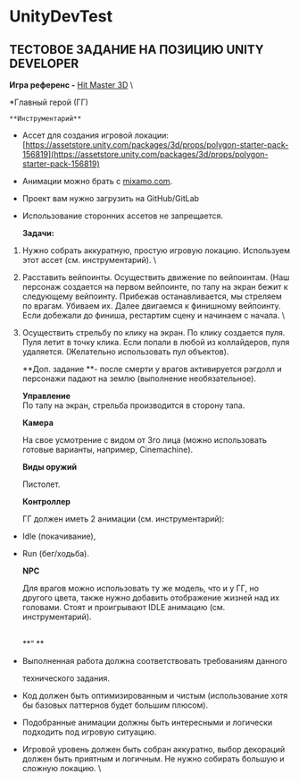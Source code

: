 # UnityDevTest

## **ТЕСТОВОЕ ЗАДАНИЕ НА ПОЗИЦИЮ UNITY DEVELOPER**


**Игра референс -** [Hit Master 3D](https://play.google.com/store/apps/details?id=com.hit.master) \


*Главный герой (ГГ)


    **Инструментарий**



* Ассет для создания игровой локации: [https://assetstore.unity.com/packages/3d/props/polygon-starter-pack-156819](https://assetstore.unity.com/packages/3d/props/polygon-starter-pack-156819)
* Анимации можно брать с [mixamo.com](https://www.mixamo.com/).
* Проект вам нужно загрузить на GitHub/GitLab
* Использование сторонних ассетов не запрещается.

    **Задачи:**

1. Нужно собрать аккуратную, простую игровую локацию. Используем этот ассет (см. инструментарий). \

2. Расставить вейпоинты. Осуществить движение по вейпоинтам. (Наш персонаж создается на первом вейпоинте, по тапу на экран бежит к следующему вейпоинту. Прибежав останавливается, мы стреляем по врагам. Убиваем их. Далее двигаемся к финишному вейпоинту. Если добежали до финиша, рестартим сцену и начинаем с начала. \

3. Осуществить стрельбу по клику на экран. По клику создается пуля. Пуля летит в точку клика. Если попали в любой из коллайдеров, пуля удаляется. (Желательно использовать пул объектов).

    **Доп. задание **- после смерти у врагов активируется рэгдолл и персонажи падают на землю (выполнение необязательное).


    **Управление** \
По тапу на экран, стрельба производится в сторону тапа.


    **Камера**


    На свое усмотрение с видом от 3го лица (можно использовать готовые варианты, например, Cinemachine).


    **Виды оружий**


    Пистолет.


    **Контроллер**


    ГГ должен иметь 2 анимации (см. инструментарий):

* Idle (покачивание),
* Run (бег/ходьба).

    **NPC**


    Для врагов можно использовать ту же модель, что и у ГГ, но другого цвета, также нужно добавить отображение жизней над их головами. Стоят и проигрывают IDLE анимацию (см. инструментарий). 


  \
**“ **



* Выполненная работа должна соответствовать требованиям данного

    технического задания.

* Код должен быть оптимизированным и чистым (использование хотя бы базовых паттернов будет большим плюсом).
* Подобранные анимации должны быть интересными и логически подходить под          игровую ситуацию. 
* Игровой уровень должен быть собран аккуратно, выбор декораций должен быть приятным и логичным. Не нужно собирать большую и сложную локацию.  \
